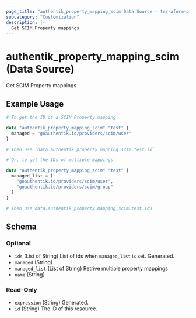 ```yaml
---
page_title: "authentik_property_mapping_scim Data Source - terraform-provider-authentik"
subcategory: "Customization"
description: |-
  Get SCIM Property mappings
---
```


# authentik_property_mapping_scim (Data Source)

Get SCIM Property mappings


## Example Usage

```terraform
# To get the ID of a SCIM Property mapping

data "authentik_property_mapping_scim" "test" {
  managed = "goauthentik.io/providers/scim/user"
}

# Then use `data.authentik_property_mapping_scim.test.id`

# Or, to get the IDs of multiple mappings

data "authentik_property_mapping_scim" "test" {
  managed_list = [
    "goauthentik.io/providers/scim/user",
    "goauthentik.io/providers/scim/group"
  ]
}

# Then use data.authentik_property_mapping_scim.test.ids
```

<!-- schema generated by tfplugindocs -->
## Schema

### Optional

- `ids` (List of String) List of ids when `managed_list` is set. Generated.
- `managed` (String)
- `managed_list` (List of String) Retrive multiple property mappings
- `name` (String)

### Read-Only

- `expression` (String) Generated.
- `id` (String) The ID of this resource.

